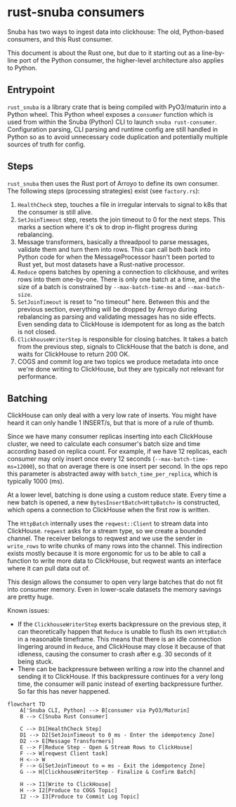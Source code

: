# rust-snuba consumers

Snuba has two ways to ingest data into clickhouse: The old, Python-based consumers, and this Rust consumer.

This document is about the Rust one, but due to it starting out as a
line-by-line port of the Python consumer, the higher-level architecture also
applies to Python.

## Entrypoint

`rust_snuba` is a library crate that is being compiled with PyO3/maturin into a
Python wheel. This Python wheel exposes a `consumer` function which is used
from within the Snuba (Python) CLI to launch `snuba rust-consumer`.
Configuration parsing, CLI parsing and runtime config are still handled in
Python so as to avoid unnecessary code duplication and potentially multiple
sources of truth for config.

## Steps

`rust_snuba` then uses the Rust port of Arroyo to define its own consumer. The following steps (processing strategies) exist (see `factory.rs`):

1. `HealthCheck` step, touches a file in irregular intervals to signal to k8s
   that the consumer is still alive.
2. `SetJoinTimeout` step, resets the join timeout to 0 for the next steps. This
   marks a section where it's ok to drop in-flight progress during rebalancing.
3. Message transformers, basically a threadpool to parse messages, validate
   them and turn them into rows. This can call both back into Python code for
   when the MessageProcessor hasn't been ported to Rust yet, but most datasets
   have a Rust-native processor.
4. `Reduce` opens batches by opening a connection to clickhouse, and writes
   rows into them one-by-one. There is only one batch at a time, and the size
   of a batch is constrained by `--max-batch-time-ms` and `--max-batch-size`.
5. `SetJoinTimeout` is reset to "no timeout" here. Between this and the
   previous section, everything will be dropped by Arroyo during rebalancing as
   parsing and validating messages has no side effects. Even sending data to
   ClickHouse is idempotent for as long as the batch is not closed.
5. `ClickhouseWriterStep` is responsible for closing batches. It takes a batch
   from the previous step, signals to ClickHouse that the batch is done, and
   waits for ClickHouse to return 200 OK.
6. COGS and commit log are two topics we produce metadata into once we're done
   writing to ClickHouse, but they are typically not relevant for performance.


## Batching

ClickHouse can only deal with a very low rate of inserts. You might have heard
it can only handle 1 INSERT/s, but that is more of a rule of thumb.

Since we have many consumer replicas inserting into each ClickHouse cluster, we
need to calculate each consumer's batch size and time according based on
replica count. For example, if we have 12 replicas, each consumer may only
insert once every 12 seconds (`--max-batch-time-ms=12000`), so that on average
there is one insert per second. In the ops repo this parameter is abstracted
away with `batch_time_per_replica`, which is typically 1000 (ms).

At a lower level, batching is done using a custom reduce state. Every time a
new batch is opened, a new `BytesInsertBatch<HttpBatch>` is constructed, which
opens a connection to ClickHouse when the first row is written.

The `HttpBatch` internally uses the `reqwest::Client` to stream data into
ClickHouse. `reqwest` asks for a stream type, so we create a bounded channel.
The receiver belongs to reqwest and we use the sender in `write_rows` to write
chunks of many rows into the channel. This indirection exists mostly because it
is more ergonomic for us to be able to call a function to write more data to
ClickHouse, but reqwest wants an interface where it can pull data out of.

This design allows the consumer to open very large batches that do not fit into
consumer memory. Even in lower-scale datasets the memory savings are pretty
huge.

Known issues:

* If the `ClickhouseWriterStep` exerts backpressure on the previous step, it
  can theoretically happen that `Reduce` is unable to flush its own `HttpBatch`
  in a reasonable timeframe. This means that there is an idle connection
  lingering around in `Reduce`, and ClickHouse may close it because of that
  idleness, causing the consumer to crash after e.g. 30 seconds of it being
  stuck.
* There can be backpressure between writing a row into the channel and sending
  it to ClickHouse. If this backpressure continues for a very long time, the
  consumer will panic instead of exerting backpressure further. So far this has
  never happened.

```mermaid
flowchart TD
    A['Snuba CLI, Python] --> B[consumer via PyO3/Maturin]
    B --> C[Snuba Rust Consumer]

    C --> D1[HealthCheck Step]
    D1 --> D2[SetJoinTimeout to 0 ms - Enter the idempotency Zone]
    D2 --> E[Message Transformers]
    E --> F[Reduce Step - Open & Stream Rows to ClickHouse]
    F --> W[reqwest Client task]
    H <--> W
    F --> G[SetJoinTimeout to ∞ ms - Exit the idempotency Zone]
    G --> H[ClickhouseWriterStep - Finalize & Confirm Batch]

    H --> I1[Write to ClickHouse]
    H --> I2[Produce to COGS Topic]
    I2 --> I3[Produce to Commit Log Topic]
```
